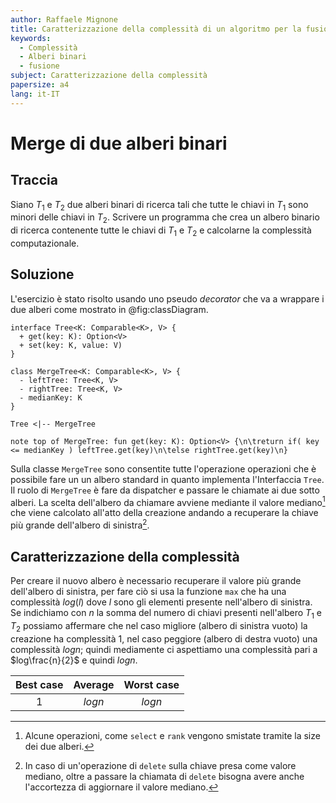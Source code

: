 ```yaml
---
author: Raffaele Mignone
title: Caratterizzazione della complessità di un algoritmo per la fusione di due alberi binari ordinati tra loro
keywords:
  - Complessità
  - Alberi binari
  - fusione
subject: Caratterizzazione della complessità
papersize: a4
lang: it-IT
---
```


# Merge di due alberi binari

## Traccia 

Siano $T_1$ e $T_2$ due alberi binari di ricerca tali che tutte le chiavi in $T_1$ sono minori delle chiavi in $T_2$.
Scrivere un programma che crea un albero binario di ricerca contenente tutte le chiavi di $T_1$ e $T_2$ e calcolarne la complessità computazionale.

## Soluzione

L'esercizio è stato risolto usando uno pseudo *decorator* che va a wrappare i due alberi come mostrato in @fig:classDiagram.

```{#fig:classDiagram .plantuml caption="Class Diagram"}
interface Tree<K: Comparable<K>, V> {
  + get(key: K): Option<V>
  + set(key: K, value: V)
}

class MergeTree<K: Comparable<K>, V> {
  - leftTree: Tree<K, V>
  - rightTree: Tree<K, V>
  - medianKey: K
}

Tree <|-- MergeTree

note top of MergeTree: fun get(key: K): Option<V> {\n\treturn if( key <= medianKey ) leftTree.get(key)\n\telse rightTree.get(key)\n}
```

Sulla classe `MergeTree` sono consentite tutte l'operazione operazioni che è possibile fare un un albero standard in quanto implementa l'Interfaccia `Tree`.
Il ruolo di `MergeTree` è fare da dispatcher e passare le chiamate ai due sotto alberi.
La scelta dell'albero da chiamare avviene mediante il valore mediano[^size] che viene calcolato all'atto della creazione andando a recuperare la chiave più grande dell'albero di sinistra[^delete].

[^size]: Alcune operazioni, come `select` e `rank` vengono smistate tramite la size dei due alberi.

[^delete]: In caso di un'operazione di `delete` sulla chiave presa come valore mediano, oltre a passare la chiamata di `delete` bisogna avere anche l'accortezza di aggiornare il valore mediano.

## Caratterizzazione della complessità

Per creare il nuovo albero è necessario recuperare il valore più grande dell'albero di  sinistra, per fare ciò si usa la funzione `max` che ha una complessità $log(l)$ dove $l$ sono gli elementi presente nell'albero di sinistra.
Se indichiamo con $n$ la somma del numero di chiavi presenti nell'albero $T_1$ e $T_2$ possiamo affermare che nel caso migliore (albero di sinistra vuoto) la creazione ha complessità $1$, nel caso peggiore (albero di destra vuoto) una complessità $logn$;
quindi mediamente ci aspettiamo una complessità pari a $log\frac{n}{2}$ e quindi $logn$.

| Best case | Average | Worst case |
| :-:       | :-:     | :-:        |
| $1$       | $logn$  | $logn$     |
